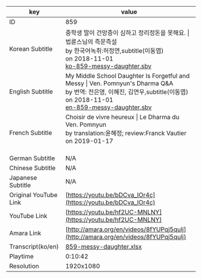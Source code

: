 |  key  |  value  |
|-------|---------|
| ID            | 859 |
| Korean Subtitle | 중학생 딸이 건망증이 심하고 정리정돈을 못해요. \| 법륜스님의 즉문즉설<br>by 한국어녹취:허정연,subtitle(이동엽)<br>on 2018-11-01<br>[ko-859-messy-daughter.sbv](https://github.com/jungtosociety/dharma-qna/raw/master/sub/859/ko-859-messy-daughter.sbv)<br>|
| English Subtitle | My Middle School Daughter Is Forgetful and Messy \| Ven. Pomnyun's Dharma Q&A<br>by 번역: 전은영, 이혜진, 김연우,subtitle(이동엽)<br>on 2018-11-01<br>[en-859-messy-daughter.sbv](https://github.com/jungtosociety/dharma-qna/raw/master/sub/859/en-859-messy-daughter.sbv)<br>|
| French Subtitle | Choisir de vivre heureux \| Le Dharma du Ven. Pomnyun<br>by translation:윤혜정; review:Franck Vautier<br>on 2019-01-17<br><br>|
| German Subtitle | N/A |
| Chinese Subtitle | N/A |
| Japanese Subtitle | N/A |
| Original YouTube Link  | [https://youtu.be/bDCva_IOr4c](https://youtu.be/bDCva_IOr4c) |
| YouTube Link  | [https://youtu.be/hf2UC-MNLNY](https://youtu.be/hf2UC-MNLNY) |
| Amara Link    | [http://amara.org/en/videos/8fYUPqj5qulj](http://amara.org/en/videos/8fYUPqj5qulj) |
| Transcript(ko/en) | [859-messy-daughter.xlsx](https://github.com/jungtosociety/dharma-qna/raw/master/sub/859/859-messy-daughter.xlsx) |
| Playtime | 0:10:42 |
| Resolution | 1920x1080|
